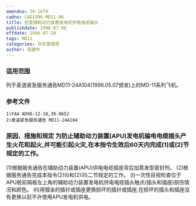 ```yaml
---
amendno: 39-1670
cadno: CAD1996-MD11-06
title: 检查辅助动力装置发电机供电电缆插头
publishdate: 1996-07-08
effdate: 1996-07-10
tags: MD11
categories: 华东管理局
author: 张建中
---
```


### 适用范围 
列于麦道紧急服务通告MD11-24A104(1996.05.07颁发)上的MD-11系列飞机。

<!--more-->
### 参考文件
    1)FAA AD96-12-10,39-9652 
    2)麦道紧急服务通告 MD11-24A104

### 原因、措施和规定 为防止辅助动力装置(APU)发电机输电电缆插头产生火花和起火,并可能引起火灾,在本指令生效后60天内完成(1)或(2)节规定的工作。
 (1)根据服务通告在辅助动力装置(APU)供电电缆插座背后加蒸发型密封剂。 
    (2)根据服务通告完成本指令(2)(Ⅰ)和(2)(Ⅱ)二节规定的工作。
 (Ⅰ)一次性目视检查位于APU舱前隔板左上角的辅助动力装置发电机供电电缆插头触点(插头和插座)损伤情况和颜色。 
      (Ⅱ)用镀金的插针或插座更换损坏的插针或插座,在损坏的插头和插座没有更换以前不许使用APU发电机供电。

